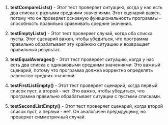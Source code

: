 1. **testCompareLists()** - Этот тест проверяет ситуацию, когда у нас есть два списка с разными средними значениями. Этот сценарий важен, потому что он проверяет основную функциональность программы - способность правильно сравнивать средние значения.

2. **testEmptyLists()** - Этот тест проверяет случай, когда оба списка пусты. Этот сценарий важен, чтобы убедиться, что программа правильно обрабатывает эту крайнюю ситуацию и возвращает правильный результат.

3. **testEqualAverages()** - Этот тест проверяет ситуацию, когда у нас есть два списка с одинаковыми средними значениями. Это важный сценарий, потому что программа должна корректно определять равенство средних значений.

4. **testFirstListEmpty()** - Этот тест проверяет сценарий, когда первый список пуст, а второй - нет. Это важно, чтобы убедиться, что программа правильно обрабатывает ситуации с пустыми списками.

5. **testSecondListEmpty()** - Этот тест проверяет сценарий, когда второй список пуст, а первый - нет. Он аналогичен предыдущему, но проверяет симметричный случай.
